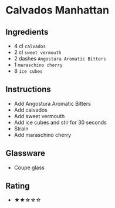 # Calvados Manhattan

## Ingredients
- 4 cl `calvados`
- 2 cl `sweet vermouth`
- 2 dashes `Angostura Aromatic Bitters`
- 1 `maraschino cherry`
- 8 `ice cubes`

## Instructions
- Add Angostura Aromatic Bitters
- Add calvados
- Add sweet vermouth
- Add ice cubes and stir for 30 seconds
- Strain
- Add maraschino cherry

## Glassware
- Coupe glass

## Rating
- ★★☆☆☆